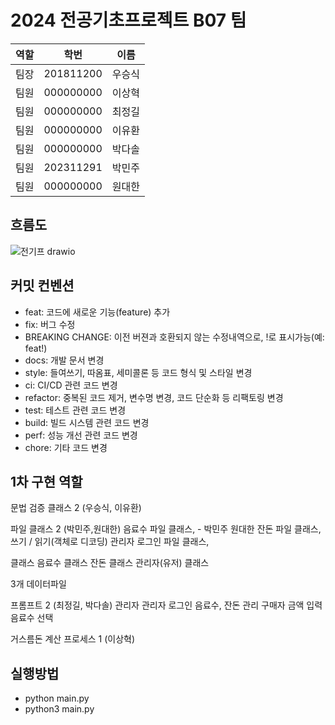 # 2024 전공기초프로젝트 B07 팀
|   역할   |     학번     |   이름   |
|:--------:|:------------:|:--------:|
|  팀장    | 201811200    |  우승식  |
|  팀원    | 000000000    |  이상혁  |
|  팀원    | 000000000    |  최정길  |
|  팀원    | 000000000    |  이유환  |
|  팀원    | 000000000    |  박다솔  |
|  팀원    | 202311291    |  박민주  |
|  팀원    | 000000000    |  원대한  |

## 흐름도
![전기프 drawio](https://github.com/intelryzen/Konkuk-Vending/assets/66426612/b9b9bf59-1d3d-4ab2-a142-d96e5c897de2)

## 커밋 컨벤션
- feat: 코드에 새로운 기능(feature) 추가
- fix: 버그 수정
- BREAKING CHANGE: 이전 버젼과 호환되지 않는 수정내역으로, !로 표시가능(예: feat!)
- docs: 개발 문서 변경
- style: 들여쓰기, 따옴표, 세미콜론 등 코드 형식 및 스타일 변경
- ci: CI/CD 관련 코드 변경
- refactor: 중복된 코드 제거, 변수명 변경, 코드 단순화 등 리팩토링 변경
- test: 테스트 관련 코드 변경
- build: 빌드 시스템 관련 코드 변경
- perf: 성능 개선 관련 코드 변경
- chore: 기타 코드 변경

## 1차 구현 역할
문법 검증 클래스 2   (우승식, 이유환)

파일 클래스 2   (박민주,원대한)
	음료수 파일 클래스, - 박민주
	원대한
	잔돈 파일 클래스,
		쓰기 / 읽기(객체로 디코딩)
	관리자 로그인 파일 클래스,

클래스
	음료수 클래스
	잔돈 클래스
	관리자(유저) 클래스
	
3개 데이터파일
	
프롬프트 2 (최정길, 박다솔)
	관리자
		관리자 로그인
		음료수, 잔돈 관리
	구매자
		금액 입력
		음료수 선택

거스름돈 계산 프로세스 1 (이상혁)

## 실행방법
* python main.py
* python3 main.py
